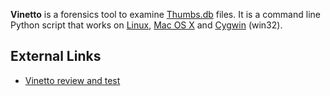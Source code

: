 **Vinetto** is a forensics tool to examine
[Thumbs.db](Thumbs.db "wikilink") files. It is a command line Python
script that works on [Linux](Linux "wikilink"), [Mac OS
X](Mac_OS_X "wikilink") and [Cygwin](Cygwin "wikilink") (win32).

## External Links

- [Vinetto review and
  test](http://vinetto.sourceforge.net/test_JF_Beckers/vinetto.html)